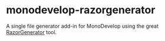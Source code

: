 monodevelop-razorgenerator
==========================

A single file generator add-in for MonoDevelop using the great 
[RazorGenerator](https://razorgenerator.codeplex.com/) tool.
